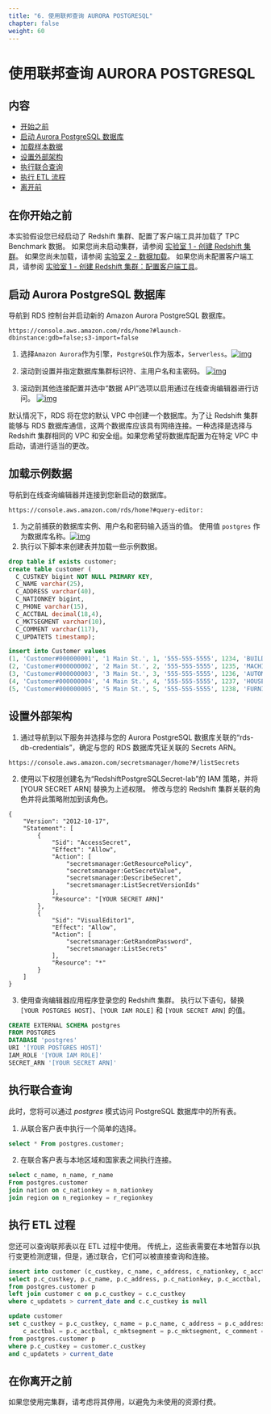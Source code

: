 ```yaml
---
title: "6. 使用联邦查询 AURORA POSTGRESQL"
chapter: false
weight: 60
---
```




# 使用联邦查询 AURORA POSTGRESQL

## 内容

- [开始之前](https://redshift-immersion.workshop.aws/lab6.html#before-you-begin)
- [启动 Aurora PostgreSQL 数据库](https://redshift-immersion.workshop.aws/lab6.html#launch-an-aurora-postgresql-db)
- [加载样本数据](https://redshift-immersion.workshop.aws/lab6.html#load-sample-data)
- [设置外部架构](https://redshift-immersion.workshop.aws/lab6.html#setup-external-schema)
- [执行联合查询](https://redshift-immersion.workshop.aws/lab6.html#execute-federated-queries)
- [执行 ETL 流程](https://redshift-immersion.workshop.aws/lab6.html#execute-etl-processes)
- [离开前](https://redshift-immersion.workshop.aws/lab6.html#before-you-leave)

## 在你开始之前

本实验假设您已经启动了 Redshift 集群、配置了客户端工具并加载了 TPC Benchmark 数据。 如果您尚未启动集群，请参阅 [实验室 1 - 创建 Redshift 集群](https://redshift-immersion.workshop.aws/lab1.html)。 如果您尚未加载，请参阅 [实验室 2 - 数据加载](https://redshift-immersion.workshop.aws/lab2.html)。 如果您尚未配置客户端工具，请参阅 [实验室 1 - 创建 Redshift 集群：配置客户端工具](https://redshift-immersion.workshop.aws/lab1.html#configure-client-tool)。
## 启动 Aurora PostgreSQL 数据库

导航到 RDS 控制台并启动新的 Amazon Aurora PostgreSQL 数据库。

```
https://console.aws.amazon.com/rds/home?#launch-dbinstance:gdb=false;s3-import=false
```

1. 选择`Amazon Aurora`作为引擎，`PostgreSQL`作为版本，`Serverless`。[![img](https://redshift-immersion.workshop.aws/images/RDS1.png)](https://redshift-immersion.workshop.aws/images/RDS1.png)

2. 滚动到设置并指定数据库集群标识符、主用户名和主密码。
[![img](https://redshift-immersion.workshop.aws/images/RDS2.png)](https://redshift-immersion.workshop.aws/images/RDS2.png)

3. 滚动到其他连接配置并选中“数据 API”选项以启用通过在线查询编辑器进行访问。
[![img](https://redshift-immersion.workshop.aws/images/RDS3.png)](https://redshift-immersion.workshop.aws/images/RDS3.png)

默认情况下，RDS 将在您的默认 VPC 中创建一个数据库。为了让 Redshift 集群能够与 RDS 数据库通信，这两个数据库应该具有网络连接。一种选择是选择与 Redshift 集群相同的 VPC 和安全组。如果您希望将数据库配置为在特定 VPC 中启动，请进行适当的更改。

## 加载示例数据

导航到在线查询编辑器并连接到您新启动的数据库。

```
https://console.aws.amazon.com/rds/home?#query-editor:
```

1. 为之前捕获的数据库实例、用户名和密码输入适当的值。 使用值 `postgres` 作为数据库名称。[![img](https://redshift-immersion.workshop.aws/images/RDS4.png)](https://redshift-immersion.workshop.aws/images/RDS4.png)
2. 执行以下脚本来创建表并加载一些示例数据。

```sql
drop table if exists customer;
create table customer (
  C_CUSTKEY bigint NOT NULL PRIMARY KEY,
  C_NAME varchar(25),
  C_ADDRESS varchar(40),
  C_NATIONKEY bigint,
  C_PHONE varchar(15),
  C_ACCTBAL decimal(18,4),
  C_MKTSEGMENT varchar(10),
  C_COMMENT varchar(117),
  C_UPDATETS timestamp);

insert into Customer values
(1, 'Customer#000000001', '1 Main St.', 1, '555-555-5555', 1234, 'BUILDING', 'comment1', current_timestamp),
(2, 'Customer#000000002', '2 Main St.', 2, '555-555-5555', 1235, 'MACHINERY', 'comment2', current_timestamp),
(3, 'Customer#000000003', '3 Main St.', 3, '555-555-5555', 1236, 'AUTOMOBILE', 'comment3', current_timestamp),
(4, 'Customer#000000004', '4 Main St.', 4, '555-555-5555', 1237, 'HOUSEHOLD', 'comment4', current_timestamp),
(5, 'Customer#000000005', '5 Main St.', 5, '555-555-5555', 1238, 'FURNITURE', 'comment5', current_timestamp);
```

## 设置外部架构

1. 通过导航到以下服务并选择与您的 Aurora PostgreSQL 数据库关联的“rds-db-credentials”，确定与您的 RDS 数据库凭证关联的 Secrets ARN。

```
https://console.aws.amazon.com/secretsmanager/home?#/listSecrets
```

2. 使用以下权限创建名为“RedshiftPostgreSQLSecret-lab”的 IAM 策略，并将 [YOUR SECRET ARN] 替换为上述权限。 修改与您的 Redshift 集群关联的角色并将此策略附加到该角色。

```
{
    "Version": "2012-10-17",
    "Statement": [
        {
            "Sid": "AccessSecret",
            "Effect": "Allow",
            "Action": [
                "secretsmanager:GetResourcePolicy",
                "secretsmanager:GetSecretValue",
                "secretsmanager:DescribeSecret",
                "secretsmanager:ListSecretVersionIds"
            ],
            "Resource": "[YOUR SECRET ARN]"
        },
        {
            "Sid": "VisualEditor1",
            "Effect": "Allow",
            "Action": [
                "secretsmanager:GetRandomPassword",
                "secretsmanager:ListSecrets"
            ],
            "Resource": "*"
        }
    ]
}
```

3. 使用查询编辑器应用程序登录您的 Redshift 集群。 执行以下语句，替换 `[YOUR POSTGRES HOST]`、`[YOUR IAM ROLE]` 和 `[YOUR SECRET ARN]` 的值。

```sql
CREATE EXTERNAL SCHEMA postgres
FROM POSTGRES
DATABASE 'postgres'
URI '[YOUR POSTGRES HOST]'
IAM_ROLE '[YOUR IAM ROLE]'
SECRET_ARN '[YOUR SECRET ARN]'
```

## 执行联合查询

此时，您将可以通过 *postgres* 模式访问 PostgreSQL 数据库中的所有表。

1. 从联合客户表中执行一个简单的选择。

```sql
select * From postgres.customer;
```

2. 在联合客户表与本地区域和国家表之间执行连接。

```sql
select c_name, n_name, r_name
From postgres.customer
join nation on c_nationkey = n_nationkey
join region on n_regionkey = r_regionkey
```

## 执行 ETL 过程

您还可以查询联邦表以在 ETL 过程中使用。 传统上，这些表需要在本地暂存以执行变更检测逻辑，但是，通过联合，它们可以被直接查询和连接。

```sql
insert into customer (c_custkey, c_name, c_address, c_nationkey, c_acctbal, c_mktsegment, c_comment)
select p.c_custkey, p.c_name, p.c_address, p.c_nationkey, p.c_acctbal, p.c_mktsegment, p.c_comment
from postgres.customer p
left join customer c on p.c_custkey = c.c_custkey
where c_updatets > current_date and c.c_custkey is null

update customer
set c_custkey = p.c_custkey, c_name = p.c_name, c_address = p.c_address, c_nationkey = p.c_nationkey,
    c_acctbal = p.c_acctbal, c_mktsegment = p.c_mktsegment, c_comment = p.c_comment
from postgres.customer p
where p.c_custkey = customer.c_custkey
and c_updatets > current_date
```

## 在你离开之前

如果您使用完集群，请考虑将其停用，以避免为未使用的资源付费。